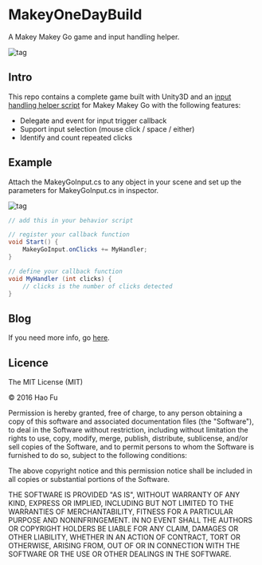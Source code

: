 # MakeyOneDayBuild
A Makey Makey Go game and input handling helper.

![tag](http://4.bp.blogspot.com/-qeERdGitlVE/Vn1FHNW0i_I/AAAAAAAAAUw/5mbj84VQvns/s1600/giphy.gif)

## Intro
This repo contains a complete game built with Unity3D and an [input handling helper script](Assets/Scripts/MakeyGoInput.cs) for Makey Makey Go with the following features:
* Delegate and event for input trigger callback
* Support input selection (mouse click / space / either)
* Identify and count repeated clicks

## Example
Attach the MakeyGoInput.cs to any object in your scene and set up the parameters for MakeyGoInput.cs in inspector.

![tag](http://4.bp.blogspot.com/-kqxSG2pqFwU/Vn1CQ705I0I/AAAAAAAAAUk/FI1mAKqBnnE/s1600/Screen%2BShot%2B2015-12-25%2Bat%2B9.17.13%2BPM.png)

```csharp
// add this in your behavior script

// register your callback function
void Start() {
    MakeyGoInput.onClicks += MyHandler;
}

// define your callback function
void MyHandler (int clicks) {
    // clicks is the number of clicks detected
}
```

## Blog
If you need more info, go [here](http://randomcodingstuff.blogspot.com/2015/12/makey-makey-go-one-day-build.html).

## Licence

The MIT License (MIT)

© 2016 Hao Fu

Permission is hereby granted, free of charge, to any person obtaining a copy of this software and associated documentation files (the "Software"), to deal in the Software without restriction, including without limitation the rights to use, copy, modify, merge, publish, distribute, sublicense, and/or sell copies of the Software, and to permit persons to whom the Software is furnished to do so, subject to the following conditions:

The above copyright notice and this permission notice shall be included in all copies or substantial portions of the Software.

THE SOFTWARE IS PROVIDED "AS IS", WITHOUT WARRANTY OF ANY KIND, EXPRESS OR IMPLIED, INCLUDING BUT NOT LIMITED TO THE WARRANTIES OF MERCHANTABILITY, FITNESS FOR A PARTICULAR PURPOSE AND NONINFRINGEMENT. IN NO EVENT SHALL THE AUTHORS OR COPYRIGHT HOLDERS BE LIABLE FOR ANY CLAIM, DAMAGES OR OTHER LIABILITY, WHETHER IN AN ACTION OF CONTRACT, TORT OR OTHERWISE, ARISING FROM, OUT OF OR IN CONNECTION WITH THE SOFTWARE OR THE USE OR OTHER DEALINGS IN THE SOFTWARE.
